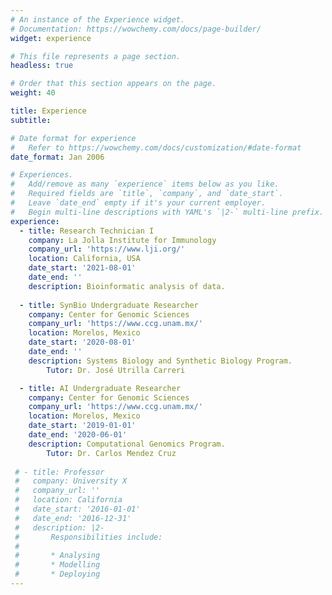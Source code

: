 ```yaml
---
# An instance of the Experience widget.
# Documentation: https://wowchemy.com/docs/page-builder/
widget: experience

# This file represents a page section.
headless: true

# Order that this section appears on the page.
weight: 40

title: Experience
subtitle:

# Date format for experience
#   Refer to https://wowchemy.com/docs/customization/#date-format
date_format: Jan 2006

# Experiences.
#   Add/remove as many `experience` items below as you like.
#   Required fields are `title`, `company`, and `date_start`.
#   Leave `date_end` empty if it's your current employer.
#   Begin multi-line descriptions with YAML's `|2-` multi-line prefix.
experience:
  - title: Research Technician I
    company: La Jolla Institute for Immunology
    company_url: 'https://www.lji.org/'
    location: California, USA
    date_start: '2021-08-01'
    date_end: ''
    description: Bioinformatic analysis of data.
    
  - title: SynBio Undergraduate Researcher
    company: Center for Genomic Sciences
    company_url: 'https://www.ccg.unam.mx/'
    location: Morelos, Mexico
    date_start: '2020-08-01'
    date_end: ''
    description: Systems Biology and Synthetic Biology Program.
        Tutor: Dr. José Utrilla Carreri

  - title: AI Undergraduate Researcher
    company: Center for Genomic Sciences
    company_url: 'https://www.ccg.unam.mx/'
    location: Morelos, Mexico
    date_start: '2019-01-01'
    date_end: '2020-06-01'
    description: Computational Genomics Program.
        Tutor: Dr. Carlos Mendez Cruz
        
 # - title: Professor
 #   company: University X
 #   company_url: ''
 #   location: California
 #   date_start: '2016-01-01'
 #   date_end: '2016-12-31'
 #   description: |2-
 #       Responsibilities include:
 #       
 #       * Analysing
 #       * Modelling
 #       * Deploying
---
```

